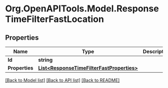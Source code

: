 # Org.OpenAPITools.Model.ResponseTimeFilterFastLocation
## Properties

Name | Type | Description | Notes
------------ | ------------- | ------------- | -------------
**Id** | **string** |  | 
**Properties** | [**List&lt;ResponseTimeFilterFastProperties&gt;**](ResponseTimeFilterFastProperties.md) |  | 

[[Back to Model list]](../README.md#documentation-for-models) [[Back to API list]](../README.md#documentation-for-api-endpoints) [[Back to README]](../README.md)

